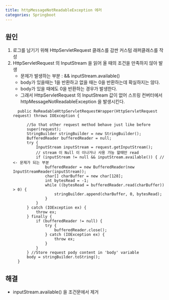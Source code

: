 ```yaml
---
title: httpMessageNotReadableException 에러
categories: Springboot
---
```


## 원인
  1. 로그를 남기기 위해 HttpServletRequest 클래스를 감싼 커스텀 래퍼클래스를 작성
  2. HttpServletRequest 의 InputStream 을 읽어 올 때의 조건을 만족하지 않아 발생
     - 문제가 발생하는 부분 : && inputStream.available()
     - body가 있을때는 1을 반환하고 없을 때는 0을 반환하는데 확실하지는 않다.
     - body가 있을 때에도 0을 반환하는 경우가 발생한다.
     - 그래서 HttpServletRequest 의 InputStream 값이 없어 스프링 컨버터에서 httpMessageNotReadableException 을 발생시킨다.
      ```
        public ReReadableHttpServletRequestWrapper(HttpServletRequest request) throws IOException {

            //So that other request method behave just like before
            super(request);
            StringBuilder stringBuilder = new StringBuilder();
            BufferedReader bufferedReader = null;
            try {
                InputStream inputStream = request.getInputStream();
                // stream 이 Null 이 이나거나 사용 가능 할때만 read
                if (inputStream != null && inputStream.available()) { // <- 문제가 되는 부분
                    bufferedReader = new BufferedReader(new InputStreamReader(inputStream));
                    char[] charBuffer = new char[128];
                    int bytesRead = -1;
                    while ((bytesRead = bufferedReader.read(charBuffer)) > 0) {
                        stringBuilder.append(charBuffer, 0, bytesRead);
                    }
                }
            } catch (IOException ex) {
                throw ex;
            } finally {
                if (bufferedReader != null) {
                    try {
                        bufferedReader.close();
                    } catch (IOException ex) {
                        throw ex;
                    }
                }
            } //Store request pody content in 'body' variable
            body = stringBuilder.toString();
        }
      ```
    
## 해결
  - inputStream.available() 을 조건문에서 제거
    
    
    
